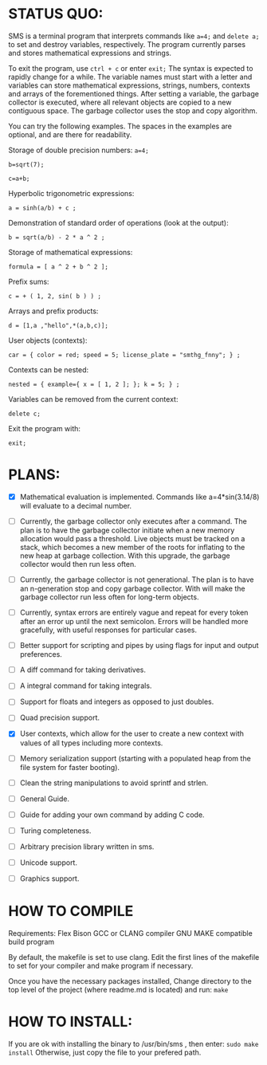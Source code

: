 # STATUS QUO:
SMS is a terminal program that interprets commands like `a=4;` and `delete a;` to set and destroy variables, respectively.
The program currently parses and stores mathematical expressions and strings.

To exit the program, use `ctrl + c` or enter `exit;` The syntax is expected to rapidly change for a while. 
The variable names must start with a letter and variables can store mathematical expressions, strings, numbers, contexts and arrays of the forementioned things.
After setting a variable, the garbage collector is executed, where all relevant objects are copied to a new contiguous space. The garbage collector uses the stop and copy algorithm. 

You can try the following examples.
The spaces in the examples are optional, and are there for readability.

Storage of double precision numbers:
`a=4;`

`b=sqrt(7);`

`c=a+b;`

Hyperbolic trigonometric expressions:

`a = sinh(a/b) + c ;`

Demonstration of standard order of operations (look at the output):

`b = sqrt(a/b) - 2 * a ^ 2 ;` 

Storage of mathematical expressions:

`formula = [ a ^ 2 + b ^ 2 ];`

Prefix sums:

`c = + ( 1, 2, sin( b ) ) ;`

Arrays and prefix products:

`d = [1,a ,"hello",*(a,b,c)];`

User objects (contexts):

`car = { color = red; speed = 5; license_plate = "smthg_fnny"; } ; `

Contexts can be nested:

`nested = { example={ x = [ 1, 2 ]; }; k = 5; } ;`

Variables can be removed from the current context:

`delete c; `

Exit the program with:

`exit; `


# PLANS:

- [x] Mathematical evaluation is implemented. Commands like a=4*sin(3.14/8) will evaluate to a decimal number.
- [ ] Currently, the garbage collector only executes after a command. The plan is to have the garbage collector initiate when a new memory allocation would pass a threshold. Live objects must be tracked on a stack, which becomes a new member of the roots for inflating to the new heap at garbage collection. With this upgrade, the garbage collector would then run less often.
- [ ] Currently, the garbage collector is not generational. The plan is to have an n-generation stop and copy garbage collector. With will make the garbage collector run less often for long-term objects.
- [ ] Currently, syntax errors are entirely vague and repeat for every token after an error up until the next semicolon. Errors will be handled more gracefully, with useful responses for particular cases.
- [ ] Better support for scripting and pipes by using flags for input and output preferences.
- [ ] A diff command for taking derivatives.
- [ ] A integral command for taking integrals.
- [ ] Support for floats and integers as opposed to just doubles.
- [ ] Quad precision support.
- [x] User contexts, which allow for the user to create a new context with values of all types including more contexts.
- [ ] Memory serialization support (starting with a populated heap from the file system for faster booting).
- [ ] Clean the string manipulations to avoid sprintf and strlen.
- [ ] General Guide.
- [ ] Guide for adding your own command by adding C code.
- [ ] Turing completeness.
- [ ] Arbitrary precision library written in sms.
- [ ] Unicode support.
- [ ] Graphics support.


# HOW TO COMPILE

Requirements:
Flex
Bison
GCC or CLANG compiler
GNU MAKE compatible build program

By default, the makefile is set to use clang.
Edit the first lines of the makefile to set for your compiler and make program if necessary.

Once you have the necessary packages installed,
Change directory to the top level of the project (where readme.md is located) and run:
`make`

# HOW TO INSTALL:
If you are ok with installing the binary to /usr/bin/sms , then enter:
`sudo make install`
Otherwise, just copy the file to your prefered path.
